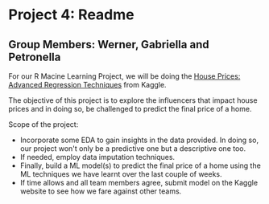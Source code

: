 # Project 4: Readme

## Group Members: Werner, Gabriella and Petronella

For our R Macine Learning Project, we will be doing the 
[House Prices: Advanced Regression Techniques](https://www.kaggle.com/c/house-prices-advanced-regression-techniques) from Kaggle. 


The objective of this project is to explore the influencers that impact house prices and in doing so, be challenged to predict the final price of a home.

Scope of the project: 
* Incorporate some EDA to gain insights in the data provided. In doing so, our project won't only be a predictive one but a descriptive one too. 
* If needed, employ data imputation techniques.
* Finally, build a ML model(s) to predict the final price of a home using the ML techniques we have learnt over the last couple of weeks. 
* If time allows and all team members agree, submit model on the Kaggle website to see how we fare against other teams.